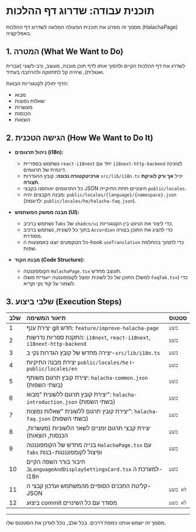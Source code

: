# תוכנית עבודה: שדרוג דף ההלכות

מסמך זה מפרט את תוכנית הפעולה המלאה לשדרוג דף ההלכות (HalachaPage) באפליקציה.

## 1. המטרה (What We Want to Do)

לשדרג את דף ההלכות הקיים ולהפוך אותו לדף תוכן מובנה, מעוצב, ורב-לשוני (עברית ואנגלית), שיהיה קל לתחזוקה ולהרחבה בעתיד.

הדף יחולק לקטגוריות הבאות:

- מבוא
- שאלות נפוצות
- מעשרות
- הכנסות
- הוצאות

## 2. הגישה הטכנית (How We Want to Do It)

- **ניהול תרגומים (i18n):**

  - נשתמש בספריית `react-i18next` יחד עם `i18next-http-backend` לטעינה דינמית של תרגומים.
  - **ארכיטקטורה נכונה:** קובץ ההגדרות `src/lib/i18n.ts` יכיל **אך ורק לוגיקת תצורה**.
  - כל התרגומים יאוחסנו בקבצי JSON חיצוניים תחת התיקייה `public/locales`.
  - מבנה הקבצים יהיה: `public/locales/{language}/{namespace}.json` (לדוגמה: `public/locales/he/halacha-faq.json`).

- **מבנה ממשק המשתמש (UI):**

  - נשתמש ברכיב `Tabs` של `shadcn/ui` כדי ליצור את הניווט בין הקטגוריות.
  - בתוך כל לשונית, נשתמש ברכיב `Accordion` כדי להציג את התוכן בצורה מסודרת.
  - כל הטקסטים יוצגו באמצעות ה-hook `useTranslation` כדי לתמוך בהחלפת שפות.

- **מבנה הקוד (Code Structure):**
  - הקומפוננטה `HalachaPage.tsx` תעוצב מחדש.
  - התוכן של כל לשונית יפוצל לקומפוננטה ייעודית משלו (למשל `FaqTab.tsx`) כדי לשמור על קוד נקי וקריא.

## 3. שלבי ביצוע (Execution Steps)

| שלב | תיאור המשימה                                                                 | סטטוס     |
| :-- | :--------------------------------------------------------------------------- | :-------- |
| 1   | יצירת ענף git חדש: `feature/improve-halacha-page`                            | `בוצע`    |
| 2   | התקנת ספריות נדרשות: `i18next`, `react-i18next`, `i18next-http-backend`      | `בוצע`    |
| 3   | יצירה מחדש של קובץ הגדרות נקי ב-`src/lib/i18n.ts`                            | `בוצע`    |
| 4   | יצירת מבנה התיקיות `public/locales/he` ו-`public/locales/en`                 | `בוצע`    |
| 5   | יצירת קובץ תרגום משותף: `halacha-common.json` (בשתי השפות)                   | `בוצע`    |
| 6   | יצירת קובץ תרגום ללשונית "מבוא": `halacha-introduction.json` (בשתי השפות)    | `בוצע`    |
| 7   | יצירת קובץ תרגום ללשונית "שאלות נפוצות": `halacha-faq.json` (בשתי השפות)     | `בוצע`    |
| 8   | יצירת קבצי תרגום זמניים לשאר הלשוניות (מעשרות, הכנסות, הוצאות)               | `בוצע`    |
| 9   | בנייה מחדש של הקומפוננטה `HalachaPage.tsx` עם `Tabs` ופיצול לקומפוננטות-בנות | `בוצע`    |
| 10  | חיבור בורר השפה הקיים ב`LanguageAndDisplaySettingsCard.tsx` למערכת ה-i18n    | `בוצע`    |
| 11  | קליטת התכנים הסופיים מהמשתמש ועדכון קבצי ה-JSON                              | `לא בוצע` |
| 12  | ביצוע commit מסודר עם כל השינויים                                            | `לא בוצע` |

---

מסמך זה ישמש אותנו כמפת דרכים. בכל שלב, נוכל לעדכן את הסטטוס שלו.
